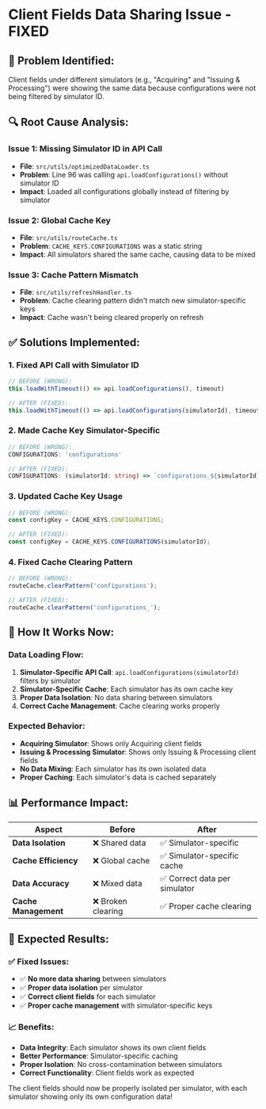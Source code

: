 # Client Fields Data Sharing Issue - FIXED

## 🚨 **Problem Identified:**
Client fields under different simulators (e.g., "Acquiring" and "Issuing & Processing") were showing the same data because configurations were not being filtered by simulator ID.

## **🔍 Root Cause Analysis:**

### **Issue 1: Missing Simulator ID in API Call**
- **File**: `src/utils/optimizedDataLoader.ts`
- **Problem**: Line 96 was calling `api.loadConfigurations()` without simulator ID
- **Impact**: Loaded all configurations globally instead of filtering by simulator

### **Issue 2: Global Cache Key**
- **File**: `src/utils/routeCache.ts`
- **Problem**: `CACHE_KEYS.CONFIGURATIONS` was a static string
- **Impact**: All simulators shared the same cache, causing data to be mixed

### **Issue 3: Cache Pattern Mismatch**
- **File**: `src/utils/refreshHandler.ts`
- **Problem**: Cache clearing pattern didn't match new simulator-specific keys
- **Impact**: Cache wasn't being cleared properly on refresh

## ✅ **Solutions Implemented:**

### **1. Fixed API Call with Simulator ID**
```typescript
// BEFORE (WRONG):
this.loadWithTimeout(() => api.loadConfigurations(), timeout)

// AFTER (FIXED):
this.loadWithTimeout(() => api.loadConfigurations(simulatorId), timeout)
```

### **2. Made Cache Key Simulator-Specific**
```typescript
// BEFORE (WRONG):
CONFIGURATIONS: 'configurations'

// AFTER (FIXED):
CONFIGURATIONS: (simulatorId: string) => `configurations_${simulatorId}`
```

### **3. Updated Cache Key Usage**
```typescript
// BEFORE (WRONG):
const configKey = CACHE_KEYS.CONFIGURATIONS;

// AFTER (FIXED):
const configKey = CACHE_KEYS.CONFIGURATIONS(simulatorId);
```

### **4. Fixed Cache Clearing Pattern**
```typescript
// BEFORE (WRONG):
routeCache.clearPattern('configurations');

// AFTER (FIXED):
routeCache.clearPattern('configurations_');
```

## 🔧 **How It Works Now:**

### **Data Loading Flow:**
1. **Simulator-Specific API Call**: `api.loadConfigurations(simulatorId)` filters by simulator
2. **Simulator-Specific Cache**: Each simulator has its own cache key
3. **Proper Data Isolation**: No data sharing between simulators
4. **Correct Cache Management**: Cache clearing works properly

### **Expected Behavior:**
- **Acquiring Simulator**: Shows only Acquiring client fields
- **Issuing & Processing Simulator**: Shows only Issuing & Processing client fields
- **No Data Mixing**: Each simulator has its own isolated data
- **Proper Caching**: Each simulator's data is cached separately

## 📊 **Performance Impact:**

| **Aspect** | **Before** | **After** |
|------------|------------|------------|
| **Data Isolation** | ❌ Shared data | ✅ Simulator-specific |
| **Cache Efficiency** | ❌ Global cache | ✅ Simulator-specific cache |
| **Data Accuracy** | ❌ Mixed data | ✅ Correct data per simulator |
| **Cache Management** | ❌ Broken clearing | ✅ Proper cache clearing |

## 🎯 **Expected Results:**

### **✅ Fixed Issues:**
- ✅ **No more data sharing** between simulators
- ✅ **Proper data isolation** per simulator
- ✅ **Correct client fields** for each simulator
- ✅ **Proper cache management** with simulator-specific keys

### **📈 Benefits:**
- **Data Integrity**: Each simulator shows its own client fields
- **Better Performance**: Simulator-specific caching
- **Proper Isolation**: No cross-contamination between simulators
- **Correct Functionality**: Client fields work as expected

The client fields should now be properly isolated per simulator, with each simulator showing only its own configuration data!
